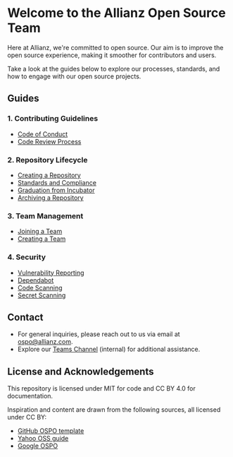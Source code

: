 
# Welcome to the Allianz Open Source Team

<!--
<img src="https://raw.githubusercontent.com/allianz/ospo/main/guides/people-logo.png" align="right" height="400" width="400" >
-->

Here at Allianz, we're committed to open source.<!-- Our Open Source Program Office (OSPO) is here to provide essential support, managing our GitHub organization and offering legal guidance.-->
Our aim is to improve the open source experience, making it smoother for contributors and users.

Take a look at the guides below to explore our processes, standards, and how to engage with our open source projects.

## Guides
<!--
#### 1. Introduction
* Overview of Open Source
* Benefits and Challenges
-->
### 1. Contributing Guidelines

* [Code of Conduct](https://github.com/allianz/.github/blob/main/CODE_OF_CONDUCT.md)
* [Code Review Process](guides/code_review_process.md)
<!--* [DCO](guides/dco.md)-->
<!--
#### 3. Licensing
* Overview of Open Source Licenses
* Choosing a License for Projects
-->
### 2. Repository Lifecycle

* [Creating a Repository](guides/release.md)
* [Standards and Compliance](guides/standards_and_compliance.md)
* [Graduation from Incubator](guides/graduation_from_incubator.md)
* [Archiving a Repository](guides/archiving_a_repository.md)

### 3. Team Management

* [Joining a Team](guides/joining_a_team.md)
* [Creating a Team](guides/creating_a_team.md)

### 4. Security

* [Vulnerability Reporting](https://github.com/allianz/.github/blob/main/SECURITY.md)
* [Dependabot](guides/dependabot.md)
* [Code Scanning](guides/code_scanning.md)
* [Secret Scanning](guides/secret_scanning.md)

## Contact

* For general inquiries, please reach out to us via email at [ospo@allianz.com](mailto:ospo@allianz.com).
* Explore our [Teams Channel](https://teams.microsoft.com/l/channel/19%3aQpiaHrO7z-nPrFPFNeaaBgA6oiXxO3ycXLYMdIgLW4s1%40thread.tacv2/Allgemein?groupId=7355caf6-c35d-49b8-90ab-51b5d7215159&tenantId=6e06e42d-6925-47c6-b9e7-9581c7ca302a) (internal) for additional assistance.

## License and Acknowledgements

This repository is licensed under MIT for code and CC BY 4.0 for documentation.

Inspiration and content are drawn from the following sources, all licensed under CC BY:

* [GitHub OSPO template](https://github.com/github/github-ospo)
* [Yahoo OSS guide](https://yahoo.github.io/oss-guide/)
* [Google OSPO](https://opensource.google/documentation/reference)
